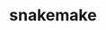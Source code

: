 ---
title: "snakemake"
layout: cache
categories: [package, develop-2023-09-24]
meta: {"versions": ["7.22.0"], "compilers": ["gcc@=7.3.1"], "oss": ["amzn2"], "platforms": ["linux"], "targets": ["aarch64", "neoverse_n1", "x86_64_v3"], "stacks": ["aws-isc", "aws-isc-aarch64", "root"], "num_specs": 3, "num_specs_by_stack": {"aws-isc-aarch64": 2, "root": 3, "aws-isc": 1}}
spec_details: [{"hash": "mrrsaoovobkj3rtg34xyhwfcyxmnvotq", "compiler": "gcc@=7.3.1", "versions": ["7.22.0"], "os": "amzn2", "platform": "linux", "target": "aarch64", "variants": ["build_system=python_pip", "~ftp", "~google-cloud", "~http", "~reports", "~s3"], "stacks": ["aws-isc-aarch64", "root"], "size": "-", "tarball": "https://binaries.spack.io/develop-2023-09-24/build_cache/linux-amzn2-aarch64/gcc-7.3.1/snakemake-7.22.0/linux-amzn2-aarch64-gcc-7.3.1-snakemake-7.22.0-mrrsaoovobkj3rtg34xyhwfcyxmnvotq.spack"}, {"hash": "j5g7tug2nqnb6qiazqhgthji3kz2yr3x", "compiler": "gcc@=7.3.1", "versions": ["7.22.0"], "os": "amzn2", "platform": "linux", "target": "neoverse_n1", "variants": ["build_system=python_pip", "~ftp", "~google-cloud", "~http", "~reports", "~s3"], "stacks": ["aws-isc-aarch64", "root"], "size": "-", "tarball": "https://binaries.spack.io/develop-2023-09-24/build_cache/linux-amzn2-neoverse_n1/gcc-7.3.1/snakemake-7.22.0/linux-amzn2-neoverse_n1-gcc-7.3.1-snakemake-7.22.0-j5g7tug2nqnb6qiazqhgthji3kz2yr3x.spack"}, {"hash": "vbskuu6omzscj3jnuhngwi4bapigvtax", "compiler": "gcc@=7.3.1", "versions": ["7.22.0"], "os": "amzn2", "platform": "linux", "target": "x86_64_v3", "variants": ["build_system=python_pip", "~ftp", "~google-cloud", "~http", "~reports", "~s3"], "stacks": ["aws-isc", "root"], "size": "-", "tarball": "https://binaries.spack.io/develop-2023-09-24/build_cache/linux-amzn2-x86_64_v3/gcc-7.3.1/snakemake-7.22.0/linux-amzn2-x86_64_v3-gcc-7.3.1-snakemake-7.22.0-vbskuu6omzscj3jnuhngwi4bapigvtax.spack"}]
---
